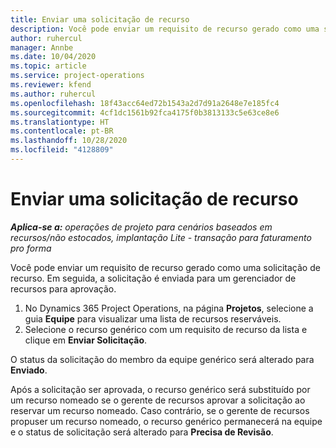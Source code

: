 ```yaml
---
title: Enviar uma solicitação de recurso
description: Você pode enviar um requisito de recurso gerado como uma solicitação de recurso. Em seguida, a solicitação é enviada para um gerenciador de recursos para aprovação.
author: ruhercul
manager: Annbe
ms.date: 10/04/2020
ms.topic: article
ms.service: project-operations
ms.reviewer: kfend
ms.author: ruhercul
ms.openlocfilehash: 18f43acc64ed72b1543a2d7d91a2648e7e185fc4
ms.sourcegitcommit: 4cf1dc1561b92fca4175f0b3813133c5e63ce8e6
ms.translationtype: HT
ms.contentlocale: pt-BR
ms.lasthandoff: 10/28/2020
ms.locfileid: "4128809"
---
```

# <a name="submit-a-resource-request"></a>Enviar uma solicitação de recurso

_**Aplica-se a:** operações de projeto para cenários baseados em recursos/não estocados, implantação Lite - transação para faturamento pro forma_

Você pode enviar um requisito de recurso gerado como uma solicitação de recurso. Em seguida, a solicitação é enviada para um gerenciador de recursos para aprovação.

1. No Dynamics 365 Project Operations, na página **Projetos**, selecione a guia **Equipe** para visualizar uma lista de recursos reserváveis. 
2. Selecione o recurso genérico com um requisito de recurso da lista e clique em **Enviar Solicitação**.

O status da solicitação do membro da equipe genérico será alterado para **Enviado**.

Após a solicitação ser aprovada, o recurso genérico será substituído por um recurso nomeado se o gerente de recursos aprovar a solicitação ao reservar um recurso nomeado. Caso contrário, se o gerente de recursos propuser um recurso nomeado, o recurso genérico permanecerá na equipe e o status de solicitação será alterado para **Precisa de Revisão**.
